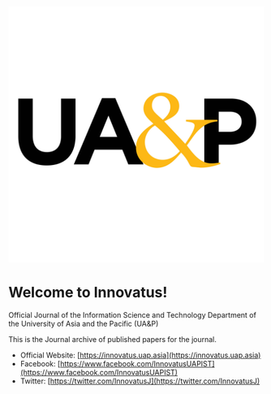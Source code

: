 ![UA&P Logo](/images/Square_logo.jpg)
# Welcome to Innovatus!
Official Journal of the Information Science and Technology Department of the University of Asia and the Pacific (UA&P)

This is the Journal archive of published papers for the journal.

* Official Website: [https://innovatus.uap.asia](https://innovatus.uap.asia)
* Facebook: [https://www.facebook.com/InnovatusUAPIST](https://www.facebook.com/InnovatusUAPIST)
* Twitter: [https://twitter.com/InnovatusJ](https://twitter.com/InnovatusJ)